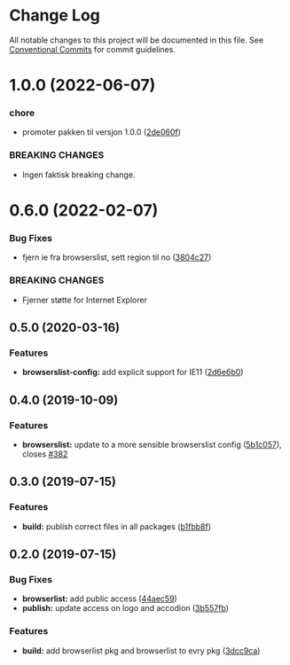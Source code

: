 # Change Log

All notable changes to this project will be documented in this file.
See [Conventional Commits](https://conventionalcommits.org) for commit guidelines.

# 1.0.0 (2022-06-07)

### chore

-   promoter pakken til versjon 1.0.0 ([2de060f](https://github.com/fremtind/jokul/commit/2de060fa5c1f37347d1425a3d203b139cd39fc78))

### BREAKING CHANGES

-   Ingen faktisk breaking change.

# 0.6.0 (2022-02-07)

### Bug Fixes

-   fjern ie fra browserslist, sett region til no ([3804c27](https://github.com/fremtind/jokul/commit/3804c27ffe9867df363b9c662d2684daabe06b9c))

### BREAKING CHANGES

-   Fjerner støtte for Internet Explorer

## 0.5.0 (2020-03-16)

### Features

-   **browserslist-config:** add explicit support for IE11 ([2d6e6b0](https://github.com/fremtind/jokul/commit/2d6e6b0b18722674f2a3c519c8c1caab73c6e37d))

## 0.4.0 (2019-10-09)

### Features

-   **browserslist:** update to a more sensible browserslist config ([5b1c057](https://github.com/fremtind/jokul/commit/5b1c057)), closes [#382](https://github.com/fremtind/jokul/issues/382)

## 0.3.0 (2019-07-15)

### Features

-   **build:** publish correct files in all packages ([b1fbb8f](https://github.com/fremtind/jokul/commit/b1fbb8f))

## 0.2.0 (2019-07-15)

### Bug Fixes

-   **browserlist:** add public access ([44aec59](https://github.com/fremtind/jokul/commit/44aec59))
-   **publish:** update access on logo and accodion ([3b557fb](https://github.com/fremtind/jokul/commit/3b557fb))

### Features

-   **build:** add browserlist pkg and browserlist to evry pkg ([3dcc9ca](https://github.com/fremtind/jokul/commit/3dcc9ca))
